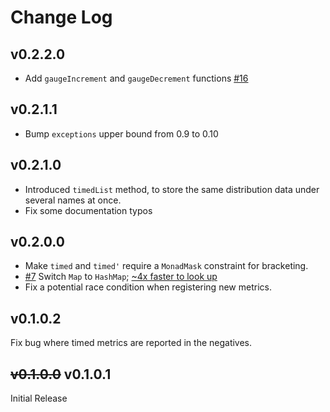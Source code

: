 # Change Log

## v0.2.2.0

- Add `gaugeIncrement` and `gaugeDecrement` functions [#16](https://github.com/parsonsmatt/monad-metrics/pull/16)

## v0.2.1.1

- Bump `exceptions` upper bound from 0.9 to 0.10

## v0.2.1.0

- Introduced `timedList` method, to store the same distribution data under several names at once.
- Fix some documentation typos

## v0.2.0.0 

- Make `timed` and `timed'` require a `MonadMask` constraint for bracketing.
- [#7](https://github.com/sellerlabs/monad-metrics/pull/7) Switch `Map` to `HashMap`; [~4x faster to look up](https://github.com/sellerlabs/monad-metrics/pull/8)
- Fix a potential race condition when registering new metrics.

## v0.1.0.2

Fix bug where timed metrics are reported in the negatives.

## ~~v0.1.0.0~~ v0.1.0.1

Initial Release

